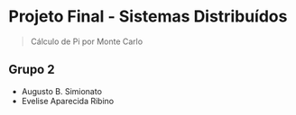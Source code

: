 # Projeto Final - Sistemas Distribuídos
> Cálculo de Pi por Monte Carlo

## Grupo 2
- Augusto B. Simionato
- Evelise Aparecida Ribino
